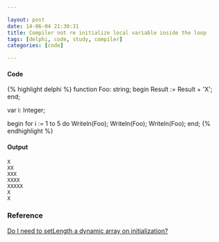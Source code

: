 ```yaml
---

layout: post
date: 14-06-04 21:30:31
title: Compiler not re initialize local variable inside the loop
tags: [delphi, code, study, compiler]
categories: [code]

---
```


#### Code

{% highlight delphi %}
function Foo: string;
begin
  Result := Result + 'X';
end;

var
  i: Integer;

begin
  for i := 1 to 5 do
    Writeln(Foo);
  Writeln(Foo);
  Writeln(Foo);
end;
{% endhighlight %}

#### Output

```
X
XX
XXX
XXXX
XXXXX
X
X
```

### Reference

[Do I need to setLength a dynamic array on initialization?](http://stackoverflow.com/a/5315254/724897)

